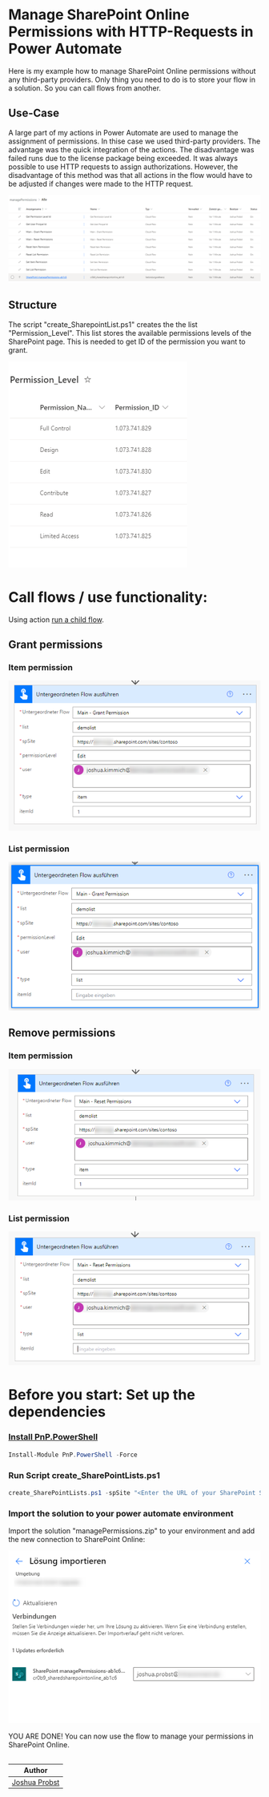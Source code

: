 # Manage SharePoint Online Permissions with HTTP-Requests in Power Automate 

Here is my example how to manage SharePoint Online permissions without any third-party providers. Only thing you need to do is to store your flow in a solution. So you can call flows from another. 

## Use-Case

A large part of my actions in Power Automate are used to manage the assignment of permissions. In thise case we used third-party providers. The advantage was the quick integration of the actions. The disadvantage was failed runs due to the license package being exceeded. It was always possible to use HTTP requests to assign authorizations. However, the disadvantage of this method was that all actions in the flow would have to be adjusted if changes were made to the HTTP request.

![Solution Overview](assets/available_flows.png)

## Structure

The script "create_SharepointList.ps1" creates the the list "Permission_Level". 
This list stores the available permissions levels of the SharePoint page. This is needed to get ID of the permission you want to grant.

![Permission_Level list](assets/permission_level_list.png)

# Call flows / use functionality:

Using action [run a child flow](https://learn.microsoft.com/en-us/power-automate/create-child-flows).

## Grant permissions

### Item permission
![grant item permission](assets/grant_itempermission.png)

### List permission
![grant list permission](assets/grant_listpermission.png)

## Remove permissions

### Item permission
![remove item permission](assets/remove_itempermission.png)

### List permission
![remove list permission](assets/remove_listpermission.png)


# Before you start: Set up the dependencies

### [Install PnP.PowerShell](https://pnp.github.io/powershell/) 

```powershell
Install-Module PnP.PowerShell -Force
```

### Run Script create_SharePointLists.ps1

```powershell
create_SharePointLists.ps1 -spSite "<Enter the URL of your SharePoint Site here>
```

### Import the solution to your power automate environment

Import the solution "managePermissions.zip" to your environment and add the new connection to SharePoint Online: 

![import solution](assets/import_Solution.png)

YOU ARE DONE! You can now use the flow to manage your permissions in SharePoint Online.

##

| Author |
| ----------- |
| [Joshua Probst](https://github.com/joshua-probst) |

